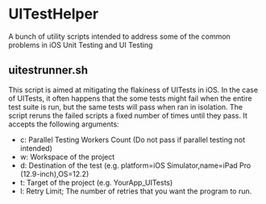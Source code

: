 # UITestHelper
A bunch of utility scripts intended to address some of the common problems in iOS Unit Testing and UI Testing

## uitestrunner.sh
This script is aimed at mitigating the flakiness of UITests in iOS. In the case of UITests, it often happens that the some tests might fail when the entire test suite is run, but the same tests will pass when ran in isolation.
The script reruns the failed scripts a fixed number of times until they pass.
It accepts the following arguments: 
* c: Parallel Testing Workers Count (Do not pass if parallel testing not intended)
* w: Workspace of the project
* d: Destination of the test (e.g. platform=iOS Simulator,name=iPad Pro (12.9-inch),OS=12.2)
* t: Target of the project (e.g. YourApp_UITests)
* l: Retry Limit; The number of retries that you want the program to run.
